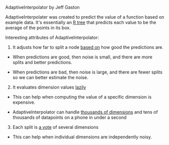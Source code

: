 AdaptiveInterpolator
by Jeff Gaston

AdaptiveInterpolater was created to predict the value of a function based on example data. It's essentially an [R tree](https://en.wikipedia.org/wiki/R-tree) that predicts each value to be the average of the points in its box.

Interesting attributes of AdaptiveInterpolator:

1. It adjusts how far to split a node [based on](https://github.com/mathjeff/AdaptiveInterpolator/blob/master/Source/Lazy/LazyDimension_Interpolator.cs#L83) how good the predictions are.

  * When predictions are good, then noise is small, and there are more splits and better predictions.

  * When predictions are bad, then noise is large, and there are fewer splits so we can better estimate the noise.

2. It evaluates dimension values [lazily](https://github.com/mathjeff/AdaptiveInterpolator/blob/master/Source/Lazy/LazyDimension_Interpolator.cs#L17)

  * This can help when computing the value of a specific dimension is expensive.

  * AdaptiveInterpolator can handle [thousands of dimensions](http://github.com/mathjeff/ActivityRecommender) and tens of thousands of datapoints on a phone in under a second

3. Each split is [a vote](https://github.com/mathjeff/AdaptiveInterpolator/blob/master/Source/Lazy/LazyDimension_InterpolatorBox.cs#L87) of several dimensions

  * This can help when individual dimensions are independently noisy.
